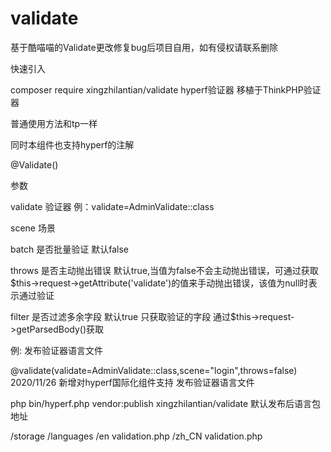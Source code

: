 # validate
基于酷喵喵的Validate更改修复bug后项目自用，如有侵权请联系删除

快速引入

composer require xingzhilantian/validate
hyperf验证器 移植于ThinkPHP验证器

普通使用方法和tp一样

同时本组件也支持hyperf的注解

@Validate()

参数

validate 验证器 例：validate=AdminValidate::class

scene 场景

batch 是否批量验证 默认false

throws 是否主动抛出错误 默认true,当值为false不会主动抛出错误，可通过获取$this->request->getAttribute('validate')的值来手动抛出错误，该值为null时表示通过验证

filter 是否过滤多余字段 默认true 只获取验证的字段 通过$this->request->getParsedBody()获取

例: 发布验证器语言文件

@validate(validate=AdminValidate::class,scene="login",throws=false)
2020/11/26 新增对hyperf国际化组件支持 发布验证器语言文件

php bin/hyperf.php vendor:publish xingzhilantian/validate
默认发布后语言包地址

/storage
/languages
/en
validation.php
/zh_CN
validation.php
